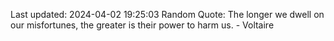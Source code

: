 Last updated: 2024-04-02 19:25:03
Random Quote: The longer we dwell on our misfortunes, the greater is their power to harm us. - Voltaire